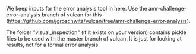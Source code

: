 We keep inputs for the error analysis tool in here. Use the amr-challenge-error-analysis branch of vulcan for this (https://github.com/jgroschwitz/vulcan/tree/amr-challenge-error-analysis).

The folder "visual_inspection" (if it exists on your version) contains pickle files to be used with the master branch of vulcan. It is just for looking at results, not for a formal error analysis.